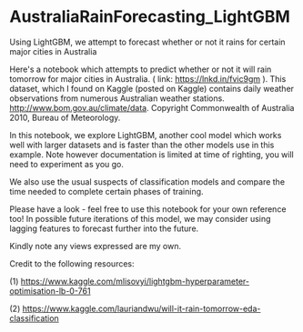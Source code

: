 # AustraliaRainForecasting_LightGBM
Using LightGBM, we attempt to forecast whether or not it rains for certain major cities in Australia

Here's a notebook which attempts to predict whether or not it will rain tomorrow for major cities in Australia.  ( link: https://lnkd.in/fvic9gm ). This dataset, which I found on Kaggle (posted on Kaggle) contains daily weather observations from numerous Australian weather stations. http://www.bom.gov.au/climate/data. Copyright Commonwealth of Australia 2010, Bureau of Meteorology.

In this notebook, we explore LightGBM, another cool model which works well with larger datasets and is faster than the other models use in this example. Note however documentation is limited at time of righting, you will need to experiment as you go.

We also use the usual suspects of classification models and compare the time needed to complete certain phases of training. 

Please have a look - feel free to use this notebook for your own reference too! In possible future iterations of this model, we may consider using lagging features to forecast further into the future.


Kindly note any views expressed are my own.

Credit to the following resources:

(1) https://www.kaggle.com/mlisovyi/lightgbm-hyperparameter-optimisation-lb-0-761

(2) https://www.kaggle.com/lauriandwu/will-it-rain-tomorrow-eda-classification
